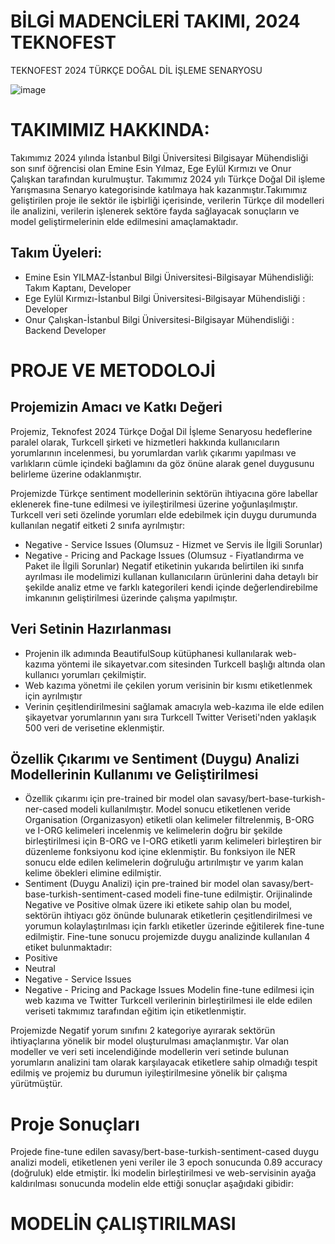 # BİLGİ MADENCİLERİ TAKIMI, 2024 TEKNOFEST
TEKNOFEST 2024 TÜRKÇE DOĞAL DİL İŞLEME SENARYOSU

![image](https://github.com/esnylmz/Bilgi-Madencileri-2024-Teknofest/assets/102979440/c0e732f8-7cc1-46a9-b57f-ba6d28987075)

# TAKIMIMIZ HAKKINDA: 
Takımımız 2024 yılında İstanbul Bilgi Üniversitesi Bilgisayar Mühendisliği son sınıf öğrencisi olan Emine Esin Yılmaz, Ege Eylül Kırmızı ve Onur Çalışkan tarafından kurulmuştur. Takımımız 2024 yılı Türkçe Doğal Dil işleme Yarışmasına Senaryo kategorisinde katılmaya hak kazanmıştır.Takımımız geliştirilen proje ile sektör ile işbirliği içerisinde, verilerin Türkçe dil modelleri ile analizini, verilerin işlenerek sektöre fayda sağlayacak sonuçların ve model geliştirmelerinin elde edilmesini amaçlamaktadır. 

## Takım Üyeleri:
- Emine Esin YILMAZ-İstanbul Bilgi Üniversitesi-Bilgisayar Mühendisliği: Takım Kaptanı, Developer
- Ege Eylül Kırmızı-İstanbul Bilgi Üniversitesi-Bilgisayar Mühendisliği : Developer
- Onur Çalışkan-İstanbul Bilgi Üniversitesi-Bilgisayar Mühendisliği : Backend Developer

# PROJE VE METODOLOJİ

## Projemizin Amacı ve Katkı Değeri
Projemiz, Teknofest 2024 Türkçe Doğal Dil İşleme Senaryosu hedeflerine paralel olarak, Turkcell şirketi ve hizmetleri hakkında kullanıcıların yorumlarının incelenmesi, bu yorumlardan varlık çıkarımı yapılması ve varlıkların cümle içindeki bağlamını da göz önüne alarak genel duygusunu belirleme üzerine odaklanmıştır.

Projemizde Türkçe sentiment modellerinin sektörün ihtiyacına göre labellar eklenerek fine-tune edilmesi ve iyileştirilmesi üzerine yoğunlaşılmıştır. 
Turkcell veri seti özelinde yorumları elde edebilmek için duygu durumunda kullanılan negatif eitketi 2 sınıfa ayrılmıştır:
- Negative - Service Issues  (Olumsuz - Hizmet ve Servis ile İlgili Sorunlar)
- Negative - Pricing and Package Issues (Olumsuz - Fiyatlandırma ve Paket ile İlgili Sorunlar)
Negatif etiketinin yukarıda belirtilen iki sınıfa ayrılması ile modelimizi kullanan kullanıcıların ürünlerini daha detaylı bir şekilde analiz etme ve farklı kategorileri kendi içinde değerlendirebilme imkanının geliştirilmesi üzerinde çalışma yapılmıştır.

## Veri Setinin Hazırlanması

- Projenin ilk adımında BeautifulSoup kütüphanesi kullanılarak web-kazıma yöntemi ile sikayetvar.com sitesinden Turkcell başlığı altında olan kullanıcı yorumları çekilmiştir.
- Web kazıma yönetmi ile çekilen yorum verisinin bir kısmı etiketlenmek için ayrılmıştır
- Verinin çeşitlendirilmesini sağlamak amacıyla web-kazıma ile elde edilen şikayetvar yorumlarının yanı sıra Turkcell Twitter Veriseti'nden yaklaşık 500 veri de verisetine eklenmiştir.

## Özellik Çıkarımı ve Sentiment (Duygu) Analizi Modellerinin Kullanımı ve Geliştirilmesi
- Özellik çıkarımı için pre-trained bir model olan savasy/bert-base-turkish-ner-cased modeli kullanılmıştır. Model sonucu etiketlenen veride Organisation (Organizasyon) etiketli olan kelimeler filtrelenmiş, B-ORG ve I-ORG kelimeleri incelenmiş ve kelimelerin doğru bir şekilde birleştirilmesi için B-ORG ve I-ORG etiketli yarım kelimeleri birleştiren bir düzenleme fonksiyonu kod içine eklenmiştir. Bu fonksiyon ile NER sonucu elde edilen kelimelerin doğruluğu artırılmıştır ve yarım kalan kelime öbekleri elimine edilmiştir.
- Sentiment (Duygu Analizi) için pre-trained bir model olan savasy/bert-base-turkish-sentiment-cased modeli fine-tune edilmiştir. Orijinalinde Negative ve Positive olmak üzere iki etikete sahip olan bu model, sektörün ihtiyacı göz önünde bulunarak etiketlerin çeşitlendirilmesi ve yorumun kolaylaştırılması için farklı etiketler üzerinde eğitilerek fine-tune edilmiştir. Fine-tune sonucu projemizde duygu analizinde kullanılan 4 etiket bulunmaktadır:
- Positive
- Neutral
- Negative - Service Issues
- Negative - Pricing and Package Issues
Modelin fine-tune edilmesi için web kazıma ve Twitter Turkcell verilerinin birleştirilmesi ile elde edilen veriseti takmımız tarafından eğitim için etiketlenmiştir.

Projemizde Negatif yorum sınıfını 2 kategoriye ayırarak sektörün ihtiyaçlarına yönelik bir model oluşturulması amaçlanmıştır. Var olan modeller ve veri seti incelendiğinde modellerin veri setinde bulunan yorumların analizini tam olarak karşılayacak etiketlere sahip olmadığı tespit edilmiş ve projemiz bu durumun iyileştirilmesine yönelik bir çalışma yürütmüştür.

# Proje Sonuçları

Projede fine-tune edilen savasy/bert-base-turkish-sentiment-cased duygu analizi modeli, etiketlenen yeni veriler ile 3 epoch sonucunda 0.89 accuracy (doğruluk) elde etmiştir. 
İki modelin birleştirilmesi ve web-servisinin ayağa kaldırılması sonucunda modelin elde ettiği sonuçlar aşağıdaki gibidir:


# MODELİN ÇALIŞTIRILMASI
